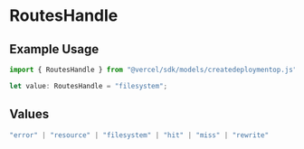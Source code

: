 # RoutesHandle

## Example Usage

```typescript
import { RoutesHandle } from "@vercel/sdk/models/createdeploymentop.js";

let value: RoutesHandle = "filesystem";
```

## Values

```typescript
"error" | "resource" | "filesystem" | "hit" | "miss" | "rewrite"
```
